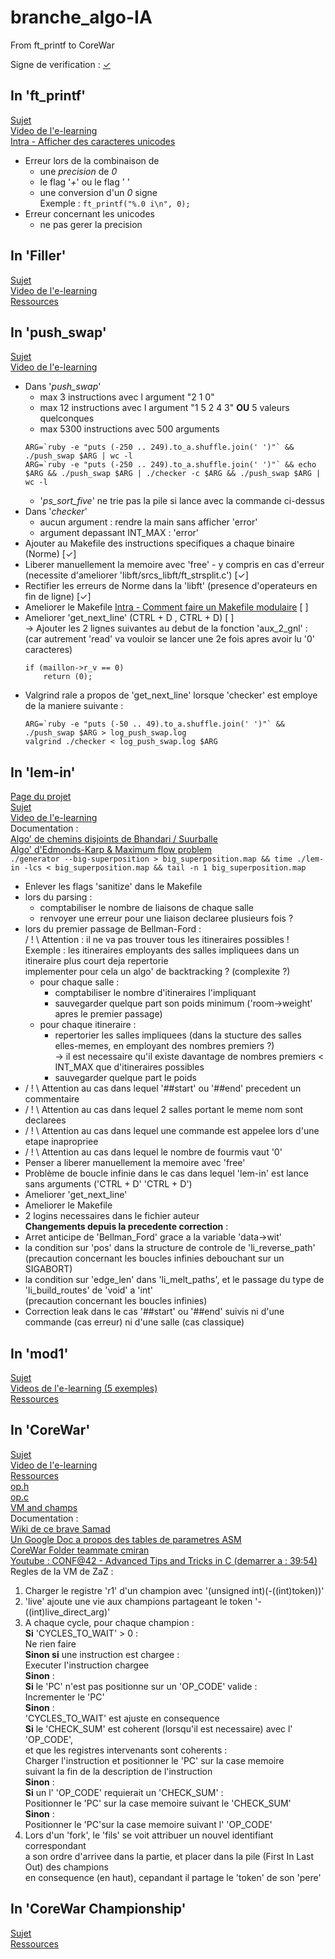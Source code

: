 # branche\_algo-IA
From ft\_printf to CoreWar

Signe de verification : [✓](https://unicode-table.com/fr/#2713)

## In '**ft\_printf**'
[Sujet](https://cdn.intra.42.fr/pdf/pdf/20/ft_printf.fr.pdf)  
[Video de l'e-learning](https://elearning.intra.42.fr/notions/printf/subnotions/printf-introduction/videos/introduction-74)  
[Intra - Afficher des caracteres unicodes](https://forum.intra.42.fr/topics/15759/messages)  
- Erreur lors de la combinaison de
	- une *precision* de *0*
	- le flag '*+*' ou le flag ' '
	- une conversion d'un *0* signe  
		Exemple : `ft_printf("%.0 i\n", 0);`
- Erreur concernant les unicodes
	- ne pas gerer la precision

## In '**Filler**'
[Sujet](https://cdn.intra.42.fr/pdf/pdf/634/filler.fr.pdf)  
[Video de l'e-learning](https://elearning.intra.42.fr/notions/filler/subnotions/introduction-bec9387e-3c44-496f-9c56-67b9908c482f/videos/introduction-filler)  
[Ressources](https://projects.intra.42.fr/uploads/document/document/321/resources.zip)  

## In '**push\_swap**'
[Sujet](https://cdn.intra.42.fr/pdf/pdf/650/push_swap.fr.pdf)  
[Video de l'e-learning](https://elearning.intra.42.fr/notions/push_swap/subnotions/introduction-e9cc20a3-1ab4-484c-93c8-e585f81bfa61/videos/introduction-push_swap)  
- Dans '*push\_swap*'
	- max 3 instructions avec l argument "2 1 0"
	- max 12 instructions avec l argument "1 5 2 4 3" **OU** 5 valeurs quelconques
	- max 5300 instructions avec 500 arguments
	```
	ARG=`ruby -e "puts (-250 .. 249).to_a.shuffle.join(' ')"` && ./push_swap $ARG | wc -l
	ARG=`ruby -e "puts (-250 .. 249).to_a.shuffle.join(' ')"` && echo $ARG && ./push_swap $ARG | ./checker -c $ARG && ./push_swap $ARG | wc -l
	```
	- '*ps\_sort\_five*' ne trie pas la pile si lance avec la commande ci-dessus
- Dans '*checker*'
	- aucun argument : rendre la main sans afficher 'error'
	- argument depassant INT\_MAX : 'error'
- Ajouter au Makefile des instructions specifiques a chaque binaire (Norme) [✓]
- Liberer manuellement la memoire avec 'free' - y compris en cas d'erreur (necessite d'ameliorer 'libft/srcs\_libft/ft\_strsplit.c') [✓]
- Rectifier les erreurs de Norme dans la 'libft' (presence d'operateurs en fin de ligne) [✓]
- Ameliorer le Makefile [Intra - Comment faire un Makefile modulaire](https://forum.intra.42.fr/topics/85/messages) [ ]
- Ameliorer 'get\_next\_line' (CTRL + D , CTRL + D) [ ]  
	-> Ajouter les 2 lignes suivantes au debut de la fonction 'aux_2_gnl' :  
	(car autrement 'read' va vouloir se lancer une 2e fois apres avoir lu '0' caracteres)
	```
	if (maillon->r_v == 0)
		return (0);
	```
- Valgrind rale a propos de 'get\_next\_line' lorsque 'checker' est employe de la maniere suivante :
	```
	ARG=`ruby -e "puts (-50 .. 49).to_a.shuffle.join(' ')"` && ./push_swap $ARG > log_push_swap.log
	valgrind ./checker < log_push_swap.log $ARG
	```

## In '**lem-in**'
[Page du projet](https://projects.intra.42.fr/projects/lem_in)  
[Sujet](https://cdn.intra.42.fr/pdf/pdf/1555/lem-in.fr.pdf)  
[Video de l'e-learning](https://elearning.intra.42.fr/notions/lem_in/subnotions/video-de-presentation/videos/video-de-presentation)  
Documentation :  
[Algo' de chemins disjoints de Bhandari / Suurballe](http://www.macfreek.nl/memory/Disjoint_Path_Finding)  
[Algo' d'Edmonds-Karp & Maximum flow problem](https://fr.wikipedia.org/wiki/Algorithme_d%27Edmonds-Karp)  
`./generator --big-superposition > big_superposition.map && time ./lem-in -lcs < big_superposition.map && tail -n 1 big_superposition.map`
- Enlever les flags 'sanitize' dans le Makefile
- lors du parsing :
	- comptabiliser le nombre de liaisons de chaque salle
	- renvoyer une erreur pour une liaison declaree plusieurs fois ?
- lors du premier passage de Bellman-Ford :  
/ ! \\ Attention : il ne va pas trouver tous les itineraires possibles !  
	Exemple : les itineraires employants des salles impliquees dans un itineraire plus court deja repertorie  
		implementer pour cela un algo' de backtracking ? (complexite ?)
	- pour chaque salle :
		- comptabiliser le nombre d'itineraires l'impliquant
		- sauvegarder quelque part son poids minimum ('room->weight' apres le premier passage)
	- pour chaque itineraire :
		- repertorier les salles impliquees (dans la stucture des salles elles-memes, en employant des nombres premiers ?)  
			-> il est necessaire qu'il existe davantage de nombres premiers \< INT_MAX que d'itineraires possibles
		- sauvegarder quelque part le poids
- / ! \\ Attention au cas dans lequel '##start' ou '##end' precedent un commentaire
- / ! \\ Attention au cas dans lequel 2 salles portant le meme nom sont declarees
- / ! \\ Attention au cas dans lequel une commande est appelee lors d'une etape inapropriee
- / ! \\ Attention au cas dans lequel le nombre de fourmis vaut '0'
- Penser a liberer manuellement la memoire avec 'free'
- Problème de boucle infinie dans le cas dans lequel 'lem-in' est lance sans arguments ('CTRL + D' 'CTRL + D')
- Ameliorer 'get\_next\_line'
- Ameliorer le Makefile
- 2 logins necessaires dans le fichier auteur  
__Changements depuis la precedente correction__ :  
- Arret anticipe de 'Bellman\_Ford' grace a la variable 'data-\>wit'
- la condition sur 'pos' dans la structure de controle de 'li\_reverse\_path'  
	(precaution concernant les boucles infinies debouchant sur un SIGABORT)
- la condition sur 'edge\_len' dans 'li\_melt\_paths', et le passage du type de  
	'li\_build\_routes' de 'void' a 'int'  
	(precaution concernant les boucles infinies)
- Correction leak dans le cas '##start' ou '##end' suivis ni d'une commande (cas erreur) ni d'une salle (cas classique)

## In '**mod1**'

[Sujet](https://cdn.intra.42.fr/pdf/pdf/896/mod1.fr.pdf)  
[Videos de l'e-learning (5 exemples)](https://elearning.intra.42.fr/notions/58)  
[Ressources](https://projects.intra.42.fr/uploads/document/document/59/resources.tgz)  

## In '**CoreWar**'
[Sujet](https://cdn.intra.42.fr/pdf/pdf/30/corewar.fr.pdf)  
[Video de l'e-learning](https://elearning.intra.42.fr/notions/corewar/subnotions/corewar-introduction/videos/corewar-introduction)  
[Ressources](https://cdn.intra.42.fr/pdf/pdf/31/resources_corewar.pdf)  
[op.h](https://projects.intra.42.fr/uploads/document/document/27/op.h)  
[op.c](https://projects.intra.42.fr/uploads/document/document/26/op.c)  
[VM and champs](https://projects.intra.42.fr/uploads/document/document/391/vm_champs.tar)  
Documentation :  
[Wiki de ce brave Samad](https://docs.google.com/document/d/1DT_47inyTLDEUMevdmsA4jqr3_FXGvgKhzpGv_rtuOo/edit?usp=sharing)  
[Un Google Doc a propos des tables de parametres ASM](https://docs.google.com/spreadsheets/d/1pFwSCne-mh-u5ZLsjZS8VI9QvecYk-gWTyNaPstjpLE/htmlview#gid=0)  
[CoreWar Folder teammate cmiran](https://github.com/cmiran/corewar)  
[Youtube : CONF@42 - Advanced Tips and Tricks in C (demarrer a : 39:54)](https://youtu.be/ghjFIRXjg7U?t=2394)  
Regles de la VM de ZaZ :  
01. Charger le registre 'r1' d'un champion avec '(unsigned int)(-((int)token))'
02. 'live' ajoute une vie aux champions partageant le token '-((int)live\_direct\_arg)'
03. A chaque cycle, pour chaque champion :  
	__Si__ 'CYCLES\_TO\_WAIT' > 0 :  
		Ne rien faire  
	__Sinon si__ une instruction est chargee :  
		Executer l'instruction chargee  
	__Sinon__ :  
		__Si__ le 'PC' n'est pas positionne sur un 'OP\_CODE' valide :  
			Incrementer le 'PC'  
		__Sinon__ :  
			'CYCLES\_TO\_WAIT' est ajuste en consequence  
			__Si__ le 'CHECK\_SUM' est coherent (lorsqu'il est necessaire) avec l' 'OP\_CODE',  
			et que les registres intervenants sont coherents :  
				Charger l'instruction et positionner le 'PC' sur la case memoire  
				suivant la fin de la description de l'instruction  
			__Sinon__ :  
				__Si__ un l' 'OP\_CODE' requierait un 'CHECK\_SUM' :  
					Positionner le 'PC' sur la case memoire suivant le 'CHECK\_SUM'  
				__Sinon__ :  
					Positionner le 'PC'sur la case memoire suivant l' 'OP\_CODE'  
04. Lors d'un 'fork', le 'fils' se voit attribuer un nouvel identifiant correspondant  
a son ordre d'arrivee dans la partie, et placer dans la pile (First In Last Out) des champions  
en consequence (en haut), cepandant il partage le 'token' de son 'pere'  

## In '**CoreWar Championship**'
[Sujet](https://cdn.intra.42.fr/pdf/pdf/995/corewar-championship.fr.pdf)  
[Ressources](https://projects.intra.42.fr/uploads/document/document/379/corewar-championship.tar)  

